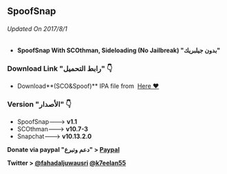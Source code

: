 ## **SpoofSnap**
###### Updated On 2017/8/1
- **SpoofSnap With SCOthman, Sideloading (No Jailbreak) "بدون جيلبريك"**



###  Download Link "رابط التحميل" 👇
 - Download**(SCO&Spoof)** IPA file from  [Here ❤️](https://pages.github.com/)


### Version "الأصدار" 👇
- SpoofSnap---> **v1.1**
- SCOthman---> **v10.7-3**
- Snapchat---> **v10.13.2.0**

 **Donate via paypal "دعم وتبرع" > [Paypal](https://www.paypal.me/Spoofsnap)**

**Twitter > [@fahadaljuwausri](https://twitter.com/fahadaljuwausri) [@k7eelan55](https://twitter.com/K7eelan55)**


